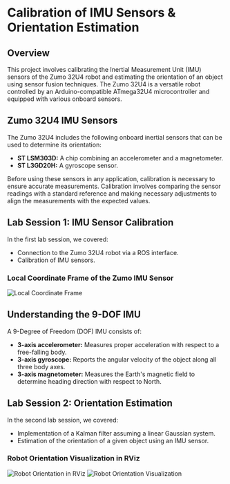 
# Calibration of IMU Sensors & Orientation Estimation

## Overview
This project involves calibrating the Inertial Measurement Unit (IMU) sensors of the Zumo 32U4 robot and estimating the orientation of an object using sensor fusion techniques. The Zumo 32U4 is a versatile robot controlled by an Arduino-compatible ATmega32U4 microcontroller and equipped with various onboard sensors.

## Zumo 32U4 IMU Sensors
The Zumo 32U4 includes the following onboard inertial sensors that can be used to determine its orientation:
- **ST LSM303D:** A chip combining an accelerometer and a magnetometer.
- **ST L3GD20H:** A gyroscope sensor.

Before using these sensors in any application, calibration is necessary to ensure accurate measurements. Calibration involves comparing the sensor readings with a standard reference and making necessary adjustments to align the measurements with the expected values.

## Lab Session 1: IMU Sensor Calibration
In the first lab session, we covered:
- Connection to the Zumo 32U4 robot via a ROS interface.
- Calibration of IMU sensors.

### Local Coordinate Frame of the Zumo IMU Sensor
![Local Coordinate Frame](img1.png)

## Understanding the 9-DOF IMU
A 9-Degree of Freedom (DOF) IMU consists of:
- **3-axis accelerometer:** Measures proper acceleration with respect to a free-falling body.
- **3-axis gyroscope:** Reports the angular velocity of the object along all three body axes.
- **3-axis magnetometer:** Measures the Earth's magnetic field to determine heading direction with respect to North.

## Lab Session 2: Orientation Estimation
In the second lab session, we covered:
- Implementation of a Kalman filter assuming a linear Gaussian system.
- Estimation of the orientation of a given object using an IMU sensor.

### Robot Orientation Visualization in RViz
![Robot Orientation in RViz](img2.png)
![Robot Orientation Visualization](img3.png)

